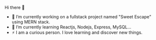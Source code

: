 Hi there 👋


- 🔭 I’m currently working on a fullstack project named "Sweet Escape" using MERN stack.
- 🌱 I’m currently learning Reactjs, Nodejs, Express, MySQL...
- ⚡ I am a curious person. I love learning and discover new things.

